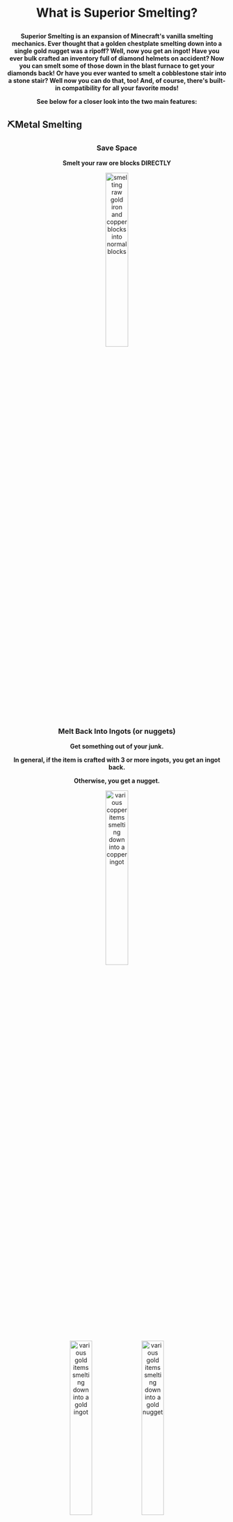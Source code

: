 # <p align="center">What is Superior Smelting?
</p>

**<p align="center">Superior Smelting is an expansion of Minecraft's vanilla smelting mechanics. Ever thought that a golden chestplate smelting down into a single gold nugget was a ripoff? Well, now you get an ingot! Have you ever bulk crafted an inventory full of diamond helmets on accident? Now you can smelt some of those down in the blast furnace to get your diamonds back! Or have you ever wanted to smelt a cobblestone stair into a stone stair? Well now you can do that, too! And, of course, there's built-in compatibility for all your favorite mods!**

**<p align="center">See below for a closer look into the two main features:**

## ⛏️Metal Smelting

### <p align="center">Save Space

**<p align="center">Smelt your raw ore blocks DIRECTLY**

<p align="center"><img src="https://i.imgur.com/hU3nv1Y.gif" width="32%" alt="smelting raw gold iron and copper blocks into normal blocks">

### <p align="center">Melt Back Into Ingots (or nuggets)

**<p align="center">Get something out of your junk.**

**<p align="center">In general, if the item is crafted with 3 or more ingots, you get an ingot back.**
**<p align="center">Otherwise, you get a nugget.**

<p align="center">
  <img src="https://i.imgur.com/h8wI4xP.gif" alt="various copper items smelting down into a copper ingot" width="32%" />
</p>

<p align="center">
  <img src="https://i.imgur.com/e88bj48.gif" alt="various gold items smelting down into a gold ingot" width="32%" />
  <img src="https://i.imgur.com/pSfzsNK.gif" alt="various gold items smelting down into a gold nugget" width="32%" /> 
</p>

<p align="center">
  <img src="https://i.imgur.com/RV33mmk.gif" alt="various iron items smelting down into an iron ingot" width="32%" />
  <img src="https://i.imgur.com/cvaxMBG.gif" alt="various iron items smelting down into an iron nugget" width="32%" /> 
</p>

**<p align="center">(Or blocks)**

<p align="center"><img src="https://i.imgur.com/baNOOOs.gif" width="32%" alt="smelting anvil into iron block">

### <p align="center">Blast Your Good Gear

**<p align="center">Gotta use a blast furnace for materials this tough**

<p align="center">
  <img src="https://i.imgur.com/Y9wbzyJ.gif" alt="various diamond gear blasting down into a diamond" width="32%" />
  <img src="https://i.imgur.com/t3WTiV4.gif" alt="various netherite gear blasting down into a netherite scrap" width="32%" /> 
</p>

## 🪨Stone Smelting

### <p align="center">Smooth Out That Stone

**<p align="center">There's some stone variants that should be able to smelt into their smooth versions. And now they can**

<p align="center">
  <img src="https://i.imgur.com/2ZMNpsg.gif" alt="various stone blocks smelting down into their smooth forms" width="32%" />
</p>

**<p align="center">You can also directly smelt stairs and slabs into their smooth variants**

<p align="center">
  <img src="https://i.imgur.com/FVbewpL.gif" alt="various stone stairs and slabs smelting down into smooth stairs and slabs" width="32%" /> 
</p>

### <p align="center">Burn The Moss Away

**<p align="center">Throw mossy blocks into a furnace to get rid of the moss**

<p align="center">
  <img src="https://i.imgur.com/pmcyRTS.gif" alt="various stone blocks smelting down into their smooth forms" width="32%" />
</p>

## <p align="center">↓Extras↓
</p>

<details>
<summary>Miscellaneous</summary>

### <p align="center">More will come over time, but here's what's added so far:

## **<p align="center">Glass Blasting**

**<p align="center">Use a blast furnace to make glass twice as fast**

<p align="center"><img src="https://i.imgur.com/EsmJ7F5.gif" width="32%" alt="various sand blasting into glass">

## **<p align="center">Chorus Fruit Smoking**

**<p align="center">Use a smoker to make popped chorus fruit twice as fast**

<p align="center"><img src="https://i.imgur.com/XnA0P7C.png" width="32%" alt="chorus fruit smoking into popped chorus fruit">


</details>

<details>
<summary>Mod Compatibility</summary>

## <p align="center">Complete

### <p align="center">[Deeper and Darker](https://modrinth.com/mod/deeperdarker)

### <p align="center">[Friends & Foes](https://modrinth.com/mod/friends-and-foes)

### <p align="center">[Horseshoes](https://modrinth.com/mod/horseshoes)

## <p align="center">Planned

### <p align="center">[Netherite Extras](https://modrinth.com/mod/netherite-extras)

</p>
</details>


## <p align="center">Having issues with something? Got suggestion to make? Or do you just like joining Discord servers?
### <p align="center">Join the Discord server! </p>

<p align="center">
<a align="center" title="https://discord.gg/dFFJBa3vtx" href="https://discord.gg/dFFJBa3vtx"><img src="https://cdn.modrinth.com/data/cached_images/7e1937b6f30f595539ef11a362b2bea4df1cf4b1.png" width="50%" ></a>
</p>

<details>
<summary>Various Inspirations</summary>

Burning moss off of stone is inspired by the [Remove Moss from Stone](https://modrinth.com/datapack/remove-moss) datapack. If you just want this feature, I suggest checking it out. It also supports lower MC version than I do currently.

[notblue](https://modrinth.com/user/notblue) also made several other metal recycling and stone shortcut datapacks that I took ideas from. Highly recommend checking them out.
</details>

